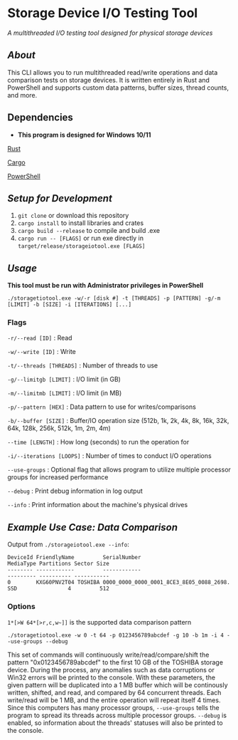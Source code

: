 # Storage Device I/O Testing Tool
_A multithreaded I/O testing tool designed for physical storage devices_

## _About_
This CLI allows you to run multithreaded read/write operations and data comparison tests on storage devices. It is written entirely in Rust and PowerShell and supports custom data patterns, buffer sizes, thread counts, and more.

## Dependencies

* **This program is designed for Windows 10/11**

[Rust](https://www.rust-lang.org/tools/install)

[Cargo](https://www.rust-lang.org/tools/install)

[PowerShell](https://docs.microsoft.com/en-us/powershell/scripting/install/installing-powershell?view=powershell-7.2)


## _**Setup for Development**_

1. `git clone` or download this repository
2. `cargo install` to install libraries and crates
3. `cargo build --release` to compile and build .exe
4. `cargo run -- [FLAGS]` or run exe directly in `target/release/storageiotool.exe [FLAGS]`

## _**Usage**_

**This tool must be run with Administrator privileges in PowerShell**

```
./storagetiotool.exe -w/-r [disk #] -t [THREADS] -p [PATTERN] -g/-m [LIMIT] -b [SIZE] -i [ITERATIONS] [...]
```

### Flags

`-r/--read [ID]` : Read

`-w/--write [ID]` : Write

`-t/--threads [THREADS]` : Number of threads to use

`-g/--limitgb [LIMIT]` : I/O limit (in GB)

`-m/--limitmb [LIMIT]` : I/O limit (in MB)

`-p/--pattern [HEX]` : Data pattern to use for writes/comparisons

`-b/--buffer [SIZE]` : Buffer/IO operation size (512b, 1k, 2k, 4k, 8k, 16k, 32k, 64k, 128k, 256k, 512k, 1m, 2m, 4m)

`--time [LENGTH]` : How long (seconds) to run the operation for

`-i/--iterations [LOOPS]` : Number of times to conduct I/O operations 

`--use-groups` : Optional flag that allows program to utilize multiple processor groups for increased performance

`--debug` : Print debug information in log output

`--info` : Print information about the machine's physical drives


## _**Example Use Case: Data Comparison**_

Output from `./storageiotool.exe --info`:

```
DeviceId FriendlyName         SerialNumber                             MediaType Partitions Sector Size
-------- ------------         ------------                             --------- ---------- -----------
0        KXG60PNV2T04 TOSHIBA 0000_0000_0000_0001_8CE3_8E05_0088_2698. SSD                4         512

```

### Options
`1*[>W 64*[>r,c,w~]]` is the supported data comparison pattern

```
./storagetiotool.exe -w 0 -t 64 -p 0123456789abcdef -g 10 -b 1m -i 4 --use-groups --debug
```

This set of commands will continuously write/read/compare/shift the pattern "0x0123456789abcdef" to the first 10 GB of the TOSHIBA storage device. During the process, any anomalies such as data corruptions or Win32 errors will be printed to the console. With these parameters, the given pattern will be duplicated into a 1 MB buffer which will be continously written, shifted, and read, and compared by 64 concurrent threads. Each write/read will be 1 MB, and the entire operation will repeat itself 4 times. Since this computers has many processor groups, `--use-groups` tells the program to spread its threads across multiple processor groups. `--debug` is enabled, so information about the threads' statuses will also be printed to the console.
